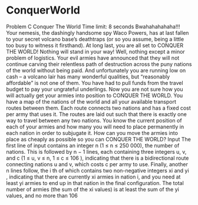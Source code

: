 # ConquerWorld
Problem C Conquer The World Time limit: 8 seconds Bwahahahahaha!!! Your nemesis, the dashingly handsome spy Waco Powers, has at last fallen to your secret volcano base’s deathtraps (or so you assume, being a little too busy to witness it firsthand). At long last, you are all set to CONQUER THE WORLD! Nothing will stand in your way! Well, nothing except a minor problem of logistics. Your evil armies have announced that they will not continue carving their relentless path of destruction across the puny nations of the world without being paid. And unfortunately you are running low on cash – a volcano lair has many wonderful qualities, but “reasonably affordable” is not one of them. You have had to pull funds from the travel budget to pay your ungrateful underlings. Now you are not sure how you will actually get your armies into position to CONQUER THE WORLD. You have a map of the nations of the world and all your available transport routes between them. Each route connects two nations and has a fixed cost per army that uses it. The routes are laid out such that there is exactly one way to travel between any two nations. You know the current position of each of your armies and how many you will need to place permanently in each nation in order to subjugate it. How can you move the armies into place as cheaply as possible so you can CONQUER THE WORLD? Input The first line of input contains an integer n (1 ≤ n ≤ 250 000), the number of nations. This is followed by n − 1 lines, each containing three integers u, v, and c (1 ≤ u, v ≤ n, 1 ≤ c ≤ 106 ), indicating that there is a bidirectional route connecting nations u and v, which costs c per army to use. Finally, another n lines follow, the i th of which contains two non-negative integers xi and yi , indicating that there are currently xi armies in nation i, and you need at least yi armies to end up in that nation in the final configuration. The total number of armies (the sum of the xi values) is at least the sum of the yi values, and no more than 106
